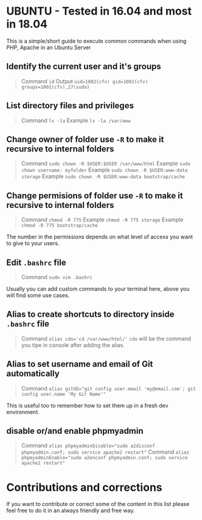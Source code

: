 # UBUNTU - Tested in 16.04 and most in 18.04
This is a simple/short guide to execute common commands when using PHP, Apache in an Ubuntu Server

## Identify the current user and it's groups

> Command `id`
> Output `uid=1002(cfv) gid=1002(cfv) groups=1002(cfv),27(sudo)`

## List directory files and privileges
> Command `ls -la`
> Example `ls -la /var/www`

## Change owner of folder use `-R` to make it recursive to internal folders
> Command `sudo chown -R $USER:$USER /var/www/html`
> Example `sudo chown username: myfolder`
> Example `sudo chown -R $USER:www-data storage`
> Example `sudo chown -R $USER:www-data bootstrap/cache`

## Change permisions of folder use `-R` to make it recursive to internal folders 
> Command `chmod -R 775`
> Example `chmod -R 775 storage`
> Example `chmod -R 775 bootstrap/cache`

The number in the permissions depends on what level of access you want to give to your users.

## Edit `.bashrc` file
> Command `sudo vim .bashrc`

Usually you can add custom commands to your terminal here, above you will find some use cases.

## Alias to create shortcuts to directory inside `.bashrc` file
> Command `alias cdo='cd /var/www/html/'`
> `cdo` will be the command you tipe in console after adding the alias.

## Alias to set username and email of Git automatically 
> Command `alias gitUE="git config user.email 'my@email.com'; git config user.name 'My Git Name'"`

This is useful too to remember how to set them up in a fresh dev environment.

## disable or/and enable phpmyadmin
> Command `alias phpmyadminDisable="sudo a2disconf phpmyadmin.conf; sudo service apache2 restart"`
> Command `alias phpmyadminEnable="sudo a2enconf phpmyadmin.conf; sudo service apache2 restart"`

# Contributions and corrections
If you want to contribute or correct some of the content in this list please feel free to do it in an always friendly and free way.
